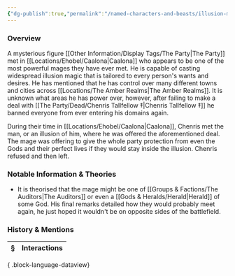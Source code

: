 ```yaml
---
{"dg-publish":true,"permalink":"/named-characters-and-beasts/illusion-master/","tags":["NPC"],"updated":"2025-05-30T12:09:41.607+01:00"}
---
```



### Overview
A mysterious figure [[Other Information/Display Tags/The Party\|The Party]] met in [[Locations/Ehobel/Caalona\|Caalona]] who appears to be one of the most powerful mages they have ever met. He is capable of casting widespread illusion magic that is tailored to every person's wants and desires. He has mentioned that he has control over many different towns and cities across [[Locations/The Amber Realms\|The Amber Realms]]. It is unknown what areas he has power over, however, after failing to make a deal with [[The Party/Dead/Chenris Tallfellow ‡\|Chenris Tallfellow ‡]] he banned everyone from ever entering his domains again. 

During their time in [[Locations/Ehobel/Caalona\|Caalona]], Chenris met the man, or an illusion of him, where he was offered the aforementioned deal. The mage was offering to give the whole party protection from even the Gods and their perfect lives if they would stay inside the illusion. Chenris refused and then left. 

### Notable Information & Theories 
- It is theorised that the mage might be one of [[Groups & Factions/The Auditors\|The Auditors]] or even a [[Gods & Heralds/Herald\|Herald]] of some God. His final remarks detailed how they would probably meet again, he just hoped it wouldn't be on opposite sides of the battlefield. 

### History & Mentions
| § | Interactions |
| - | ------------ |

{ .block-language-dataview}